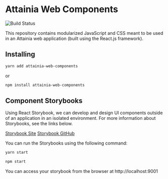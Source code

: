# Attainia Web Components

![Build Status](https://api.travis-ci.org/Attainia/attainia-web-components.svg?branch=development)

This repository contains modularized JavaScript and CSS meant to be used in an Attainia web application (built using the React.js framework).

## Installing

```bash
yarn add attainia-web-components
```
or
```bash
npm install attainia-web-components
```

## Component Storybooks

Using React Storybook, we can develop and design UI components outside of an application in an isolated environment.  For more information about Storybooks, see the links below.

[Storybook Site](https://storybook.js.org/)
[Storybook GitHub](https://github.com/storybooks/storybook)

You can run the Storybooks using the following command:

```bash
yarn start
```

```bash
npm start
```

You can access your storybook from the browser at http://localhost:9001
